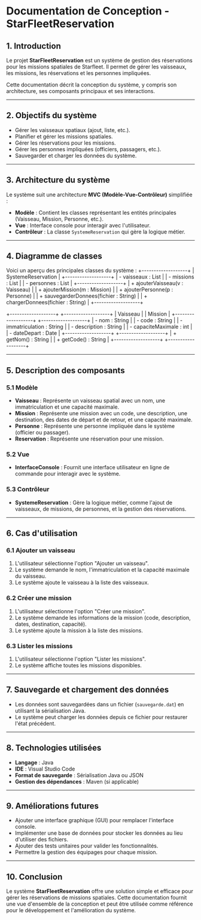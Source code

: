 # Documentation de Conception - StarFleetReservation

## 1. Introduction
Le projet **StarFleetReservation** est un système de gestion des réservations pour les missions spatiales de Starfleet. Il permet de gérer les vaisseaux, les missions, les réservations et les personnes impliquées.

Cette documentation décrit la conception du système, y compris son architecture, ses composants principaux et ses interactions.

---

## 2. Objectifs du système
- Gérer les vaisseaux spatiaux (ajout, liste, etc.).
- Planifier et gérer les missions spatiales.
- Gérer les réservations pour les missions.
- Gérer les personnes impliquées (officiers, passagers, etc.).
- Sauvegarder et charger les données du système.

---

## 3. Architecture du système
Le système suit une architecture **MVC (Modèle-Vue-Contrôleur)** simplifiée :
- **Modèle** : Contient les classes représentant les entités principales (Vaisseau, Mission, Personne, etc.).
- **Vue** : Interface console pour interagir avec l'utilisateur.
- **Contrôleur** : La classe `SystemeReservation` qui gère la logique métier.

---

## 4. Diagramme de classes
Voici un aperçu des principales classes du système :
+-------------------+ | SystemeReservation | +-------------------+ | - vaisseaux : List<Vaisseau> | | - missions : List<Mission> | | - personnes : List<Personne> | +-------------------+ | + ajouterVaisseau(v : Vaisseau) | | + ajouterMission(m : Mission) | | + ajouterPersonne(p : Personne) | | + sauvegarderDonnees(fichier : String) | | + chargerDonnees(fichier : String) | +-------------------+

+-------------------+ +-------------------+ | Vaisseau | | Mission | +-------------------+ +-------------------+ | - nom : String | | - code : String | | - immatriculation : String | | - description : String | | - capaciteMaximale : int | | - dateDepart : Date | +-------------------+ +-------------------+ | + getNom() : String | | + getCode() : String | +-------------------+ +-------------------+

---

## 5. Description des composants

### 5.1 Modèle
- **Vaisseau** : Représente un vaisseau spatial avec un nom, une immatriculation et une capacité maximale.
- **Mission** : Représente une mission avec un code, une description, une destination, des dates de départ et de retour, et une capacité maximale.
- **Personne** : Représente une personne impliquée dans le système (officier ou passager).
- **Reservation** : Représente une réservation pour une mission.

### 5.2 Vue
- **InterfaceConsole** : Fournit une interface utilisateur en ligne de commande pour interagir avec le système.

### 5.3 Contrôleur
- **SystemeReservation** : Gère la logique métier, comme l'ajout de vaisseaux, de missions, de personnes, et la gestion des réservations.

---

## 6. Cas d'utilisation
### 6.1 Ajouter un vaisseau
1. L'utilisateur sélectionne l'option "Ajouter un vaisseau".
2. Le système demande le nom, l'immatriculation et la capacité maximale du vaisseau.
3. Le système ajoute le vaisseau à la liste des vaisseaux.

### 6.2 Créer une mission
1. L'utilisateur sélectionne l'option "Créer une mission".
2. Le système demande les informations de la mission (code, description, dates, destination, capacité).
3. Le système ajoute la mission à la liste des missions.

### 6.3 Lister les missions
1. L'utilisateur sélectionne l'option "Lister les missions".
2. Le système affiche toutes les missions disponibles.

---

## 7. Sauvegarde et chargement des données
- Les données sont sauvegardées dans un fichier (`sauvegarde.dat`) en utilisant la sérialisation Java.
- Le système peut charger les données depuis ce fichier pour restaurer l'état précédent.

---

## 8. Technologies utilisées
- **Langage** : Java
- **IDE** : Visual Studio Code
- **Format de sauvegarde** : Sérialisation Java ou JSON
- **Gestion des dépendances** : Maven (si applicable)

---

## 9. Améliorations futures
- Ajouter une interface graphique (GUI) pour remplacer l'interface console.
- Implémenter une base de données pour stocker les données au lieu d'utiliser des fichiers.
- Ajouter des tests unitaires pour valider les fonctionnalités.
- Permettre la gestion des équipages pour chaque mission.

---

## 10. Conclusion
Le système **StarFleetReservation** offre une solution simple et efficace pour gérer les réservations de missions spatiales. Cette documentation fournit une vue d'ensemble de la conception et peut être utilisée comme référence pour le développement et l'amélioration du système.

